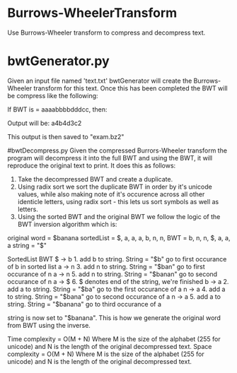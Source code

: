 # Burrows-WheelerTransform
Use Burrows-Wheeler transform to compress and decompress text.

# bwtGenerator.py
Given an input file named 'text.txt' bwtGenerator will create the Burrows-Wheeler transform for this text. Once this has been completed the BWT will be compress like the following:

If BWT is = aaaabbbbdddcc, then:

Output will be: a4b4d3c2

This output is then saved to "exam.bz2"

#bwtDecompress.py
Given the compressed Burrors-Wheeler transform the program will decompress it into the full BWT and using the BWT, it will reproduce the original text to print. It does this as follows:
1. Take the decompressed BWT and create a duplicate.
2. Using radix sort we sort the duplicate BWT in order by it's unicode values, while also making note of it's occurence across all other identicle letters, using radix sort - this lets us sort symbols as well as letters.
3. Using the sorted BWT and the original BWT we follow the logic of the BWT inversion algorithm which is:

original word = $banana
sortedList = $, a, a, a, b, n, n,
BWT = b, n, n, $, a, a, a
string = "$"

SortedList    BWT
$      ->       b 1. add b to string. String = "$b" go to first occurance of b in sorted list
a      ->       n 3. add n to string. String = "$ban" go to first occurance of n
a      ->       n 5. add n to string. String = "$banan" go to second occurance of n
a      ->       $ 6. $ denotes end of the string, we're finished
b      ->       a 2. add a to string. String = "$ba" go to the first occurance of a
n      ->       a 4. add a to string. String = "$bana" go to second occurance of a
n      ->       a 5. add a to string. String = "$banana" go to third occurance of a

string is now set to "$banana". This is how we generate the original word from BWT using the inverse.

Time complexity = O(M + N) Where M is the size of the alphabet (255 for unicode) and N is the length of the original decompressed text.
Space complexity = O(M + N) Where M is the size of the alphabet (255 for unicode) and N is the length of the original decompressed text.
